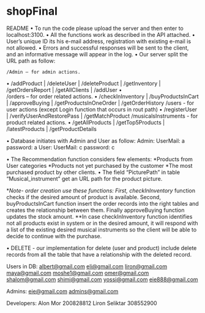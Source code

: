 # shopFinal

README
•         To run the code please upload the server and then enter to localhost:3100.
•	  All the functions work as described in the API attached.
•	  User’s unique ID its his e-mail address, registration with existing e-mail is not  allowed.
•	  Errors and successful responses will be sent to the client, and an informative message will appear in the log.
•	    Our server split the URL path as follow:

	/Admin – for admin actions.
•	/addProduct | /deleteUser |  /deleteProduct | /getInventory | /getOrdersReport | /getAllClients | /addUser
•	 
	/orders – for order related actions.
•	/checkInInventory | /buyProductsInCart |  /approveBuying | /getProductsInOneOrder | /getOrderHistory 
	/users - for user actions (except Login function that occurs in rout path)
•	/registerUser | /verifyUserAndRestorePass |  /getMatchProduct
	/musicalsInstruments - for product related actions.
•	/getAllProducts | /getTop5Products | /latestProducts | /getProductDetails 

•	Database initiates with Admin and User as follow:
Admin: UserMail: a   password: a
User: UserMail: c   password: c 

•	The Recommendation function considers few elements:
	*Products from User categories
	*Products not yet purchased by the customer
	*The most purchased product by other clients.
•	The field “PicturePath” in table “Musical_instrument” get an URL path for the product picture. 

**Note- order creation use these functions:
First, checkInInventory* function checks if the desired amount of product is available. Second, buyProductsInCart  function insert the order records into the right tables and creates the relationship between them. Finally approveBuying function updates the stock amount.
**In case checkInInventory function identifies not all products exist in system or in the desired amount, it will respond with a list of the existing desired musical instruments so the client will be able to decide to continue with the purchase.

•	DELETE - our implementation for delete (user and product) include delete records from all the table that have a relationship with the deleted record. 

Users in DB:
albert@gmail.com
eli@gmail.com
liron@gmail.com
maya@gmail.com
moshe1@gmail.com
omer@gmail.com
shalom@gmail.com
shimi@gmail.com
yossi@gmail.com
eie888@gmail.com

Admins:
eie@gmail.com
admins@gmail.com

Developers:
Alon Mor 200828812
Liron Seliktar 308552900
